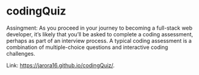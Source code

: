 # codingQuiz

Assingment:
 As you proceed in your journey to becoming a full-stack web developer, it’s likely that you’ll be asked to complete a coding assessment, perhaps as part of an interview process. A typical coding assessment is a combination of multiple-choice questions and interactive coding challenges. 

Link: https://jarora16.github.io/codingQuiz/.
